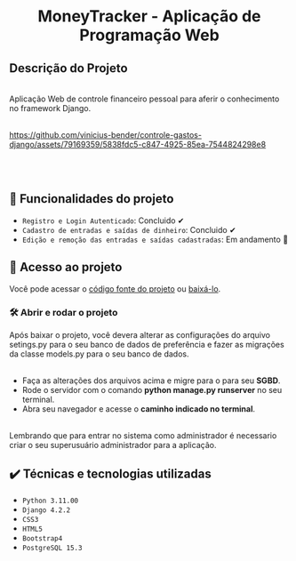<h1 align="center"> MoneyTracker - Aplicação de Programação Web </h1> 

<h2> Descrição do Projeto </h2>
<br>
Aplicação Web de controle financeiro pessoal para aferir o conhecimento no framework Django.
<br><br>


https://github.com/vinicius-bender/controle-gastos-django/assets/79169359/5838fdc5-c847-4925-85ea-7544824298e8

<br><br>
## :hammer: Funcionalidades do projeto 

- `Registro e Login Autenticado`: Concluido ✔
- `Cadastro de entradas e saídas de dinheiro`: Concluido ✔
- `Edição e remoção das entradas e saídas cadastradas`: Em andamento 🚧

## 📁 Acesso ao projeto 

Você pode acessar o <a href="https://github.com/vinicius-bender/controle-gastos-django">código fonte do projeto</a> ou <a href="https://github.com/vinicius-bender/controle-gastos-django/archive/refs/heads/main.zip">baixá-lo</a>.

### 🛠️ Abrir e rodar o projeto
Após baixar o projeto, você devera alterar as configurações do arquivo setings.py para o seu banco de dados de preferência e fazer as migrações da classe models.py para o seu banco de dados.
<br>
<br>
    <ul>
        <li>
             Faça as alterações dos arquivos acima e migre para o para seu <b>SGBD</b>.
        </li> 
        <li>
             Rode o servidor com o comando <b>python manage.py runserver</b> no seu terminal.
        </li>
        <li>
             Abra seu navegador e acesse o <b>caminho indicado no terminal</b>.
        </li>   
    </ul> 

Lembrando que para entrar no sistema como administrador é necessario criar o seu superusuário administrador para a aplicação.

## ✔️ Técnicas e tecnologias utilizadas

- `Python 3.11.00`
- `Django 4.2.2`
- `CSS3`
- `HTML5`
- `Bootstrap4`
- `PostgreSQL 15.3`
